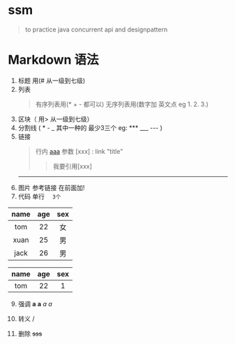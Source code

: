 # ssm
> to practice java concurrent api
> and designpattern

# Markdown 语法
1. 标题  用(# 从一级到七级)
2. 列表  
    > 有序列表用(* + - 都可以)
    > 无序列表用(数字加 英文点 eg 1. 2. 3.)
3. 区块（ 用>  从一级到七级）
4. 分割线 ( * - _ 其中一种的 最少3三个  eg: ***  ___ --- )     
5. 链接 
    > 行内 [aaa](link "title")
    >  参数 [xxx] : link "title" 
    >> 我要引用[xxx]
    *******************
6. 图片 参考链接 在前面加!
7. 代码 单行 `  3个`

|name|age|sex|
|:---:|:---:|:---:|
|tom|22|女|
|xuan|25|男|
|jack|26|男|

name | age | sex
:---: | :---: | :---:
tom | 22 | 1

9. 强调
**a** __a__
*a* _a_

10. 转义 /

11. 删除 ~~sss~~
    